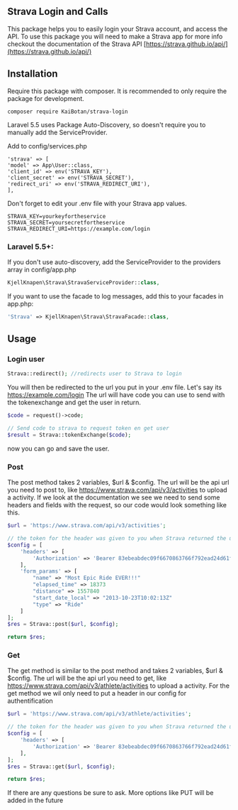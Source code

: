 ## Strava Login and Calls

This package helps you to easily login your Strava account, and access the API. To use this package you will need to make a Strava app for more info checkout the documentation of the Strava API
[https://strava.github.io/api/](https://strava.github.io/api/)


## Installation

Require this package with composer. It is recommended to only require the package for development.

```shell
composer require KaiBotan/strava-login
```

Laravel 5.5 uses Package Auto-Discovery, so doesn't require you to manually add the ServiceProvider.

Add to config/services.php
```
'strava' => [
'model' => App\User::class,
'client_id' => env('STRAVA_KEY'),
'client_secret' => env('STRAVA_SECRET'),
'redirect_uri' => env('STRAVA_REDIRECT_URI'),
],
```

Don't forget to edit your .env file with your Strava app values.
```.env
STRAVA_KEY=yourkeyfortheservice
STRAVA_SECRET=yoursecretfortheservice
STRAVA_REDIRECT_URI=https://example.com/login
```

### Laravel 5.5+:

If you don't use auto-discovery, add the ServiceProvider to the providers array in config/app.php

```php
KjellKnapen\Strava\StravaServiceProvider::class,
```

If you want to use the facade to log messages, add this to your facades in app.php:

```php
'Strava' => KjellKnapen\Strava\StravaFacade::class,
```

## Usage

### Login user

```php
Strava::redirect(); //redirects user to Strava to login
```

You will then be redirected to the url you put in your .env file. Let's say its https://example.com/login
The url will have code you can use to send with the tokenexchange and get the user in return.

```php
$code = request()->code;

// Send code to strava to request token en get user
$result = Strava::tokenExchange($code);
```

now you can go and save the user.

### Post

The post method takes 2 variables, $url & $config. The url will be the api url you need to post to, like https://www.strava.com/api/v3/activities to upload a activity.
If we look at the documentation we see we need to send some headers and fields with the request, so our code would look something like this.

```php
$url = 'https://www.strava.com/api/v3/activities';

// the token for the header was given to you when Strava returned the user. Make sure you save it in the database per user.
$config = [
    'headers' => [
        'Authorization' => 'Bearer 83ebeabdec09f6670863766f792ead24d61fe3f9'
    ],
    'form_params' => [
        "name" => "Most Epic Ride EVER!!!"
        "elapsed_time" => 18373
        "distance" => 1557840
        "start_date_local" => "2013-10-23T10:02:13Z"
        "type" => "Ride"
    ]
];
$res = Strava::post($url, $config);

return $res;
```


### Get

The get method is similar to the post method and takes 2 variables, $url & $config. The url will be the api url you need to get, like https://www.strava.com/api/v3/athlete/activities to upload a activity.
For the get method we wil only need to put a header in our config for authentification

```php
$url = 'https://www.strava.com/api/v3/athlete/activities';

// the token for the header was given to you when Strava returned the user. Make sure you save it in the database per user.
$config = [
    'headers' => [
        'Authorization' => 'Bearer 83ebeabdec09f6670863766f792ead24d61fe3f9'
    ],
];
$res = Strava::get($url, $config);

return $res;
```

If there are any questions be sure to ask. More options like PUT will be added in the future

